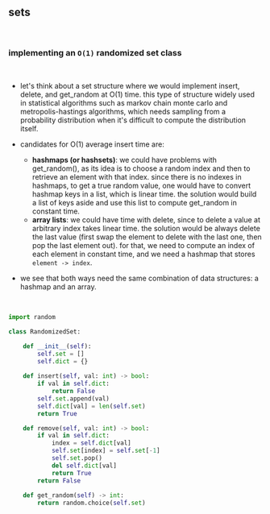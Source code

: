 ## sets

<br>

### implementing an `O(1)` randomized set class

<br>

* let's think about a set structure where we would implement insert, delete, and get_random at O(1) time. this type of structure widely used in statistical algorithms such as markov chain monte carlo and metropolis-hastings algorithms, which needs sampling from a probability distribution when it's difficult to compute the distribution itself.
* candidates for O(1) average insert time are:
    * **hashmaps (or hashsets)**: we could have problems with get_random(), as its idea is to choose a random index and then to retrieve an element with that index. since there is no indexes in hashmaps, to get a true random value, one would have to convert hashmap keys in a list, which is linear time. the solution would build a list of keys aside and use this list to compute get_random in constant time.
    * **array lists**: we could have time with delete, since to delete a value at arbitrary index takes linear time. the solution would be always delete the last value (first swap the element to delete with the last one, then pop the last element out). for that, we need to compute an index of each element in constant time, and we need a hashmap that stores `element -> index`.
* we see that both ways need the same combination of data structures: a hashmap and an array.
 
  <br>

```python
import random

class RandomizedSet:

    def __init__(self):
        self.set = []
        self.dict = {}
        
    def insert(self, val: int) -> bool:
        if val in self.dict:
            return False
        self.set.append(val)
        self.dict[val] = len(self.set)
        return True

    def remove(self, val: int) -> bool:
        if val in self.dict:
            index = self.dict[val]
            self.set[index] = self.set[-1]
            self.set.pop()
            del self.dict[val]
            return True
        return False
        
    def get_random(self) -> int:
        return random.choice(self.set)
  ```
